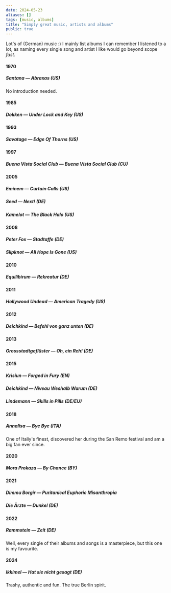 ```yaml
---
date: 2024-05-23
aliases: []
tags: [music, albums]
title: "Simply great music, artists and albums"
public: true
---
```


Lot's of (German) music :) I mainly list albums I can remember I listened to a lot, as naming every single song and artist I like would go beyond scope _fast_. 


#### 1970

##### Santana — Abraxas (US)

No introduction needed.

#### 1985

##### Dokken — Under Lock and Key (US)

#### 1993

##### Savatage — Edge Of Thorns (US)

#### 1997

##### Buena Vista Social Club — Buena Vista Social Club (CU)
#### 2005
##### Eminem — Curtain Calls (US)
##### Seed — Next! (DE)

##### Kamelot — The Black Halo (US)

#### 2008

##### Peter Fox — Stadtaffe (DE)

##### Slipknot — All Hope Is Gone (US)

#### 2010

##### Equilibirum — Rekreatur (DE)

#### 2011

##### Hollywood Undead — American Tragedy (US)
#### 2012

##### Deichkind — Befehl von ganz unten (DE)

#### 2013

##### Grossstadtgeflüster — Oh, ein Reh! (DE)

#### 2015

##### Krisiun — Forged in Fury (EN)
##### Deichkind — Niveau Weshalb Warum (DE)

##### Lindemann — Skills in Pills (DE/EU)

#### 2018

##### Annalisa — Bye Bye (ITA)

One of Italiy's finest, discovered her during the San Remo festival and am a big fan ever since.


#### 2020

##### Mora Prokaza — By Chance (BY)
#### 2021

##### Dimmu Borgir — Puritanical Euphoric Misanthropia

##### Die Ärzte — Dunkel (DE)
#### 2022

##### Rammstein — Zeit (DE)

Well, every single of their albums and songs is a masterpiece, but this one is my favourite.


#### 2024

##### Ikkimel — Hat sie nicht gesagt (DE)

Trashy, authentic and fun. The true Berlin spirit.

